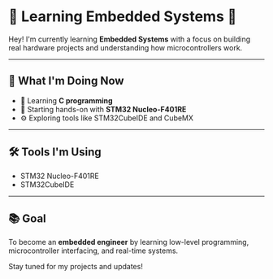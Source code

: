 # 🔧 Learning Embedded Systems 🚀

Hey! I'm currently learning **Embedded Systems** with a focus on building real hardware projects and understanding how microcontrollers work.

---

## 🎯 What I'm Doing Now
- 📘 Learning **C programming**
- 🔧 Starting hands-on with **STM32 Nucleo-F401RE**
- ⚙️ Exploring tools like STM32CubeIDE and CubeMX

---

## 🛠️ Tools I'm Using
- STM32 Nucleo-F401RE
- STM32CubeIDE

---

## 📚 Goal
To become an **embedded engineer** by learning low-level programming, microcontroller interfacing, and real-time systems.

Stay tuned for my projects and updates!


<!---
Luciferalpha1/Luciferalpha1 is a ✨ special ✨ repository because its `README.md` (this file) appears on your GitHub profile.
You can click the Preview link to take a look at your changes.
--->
